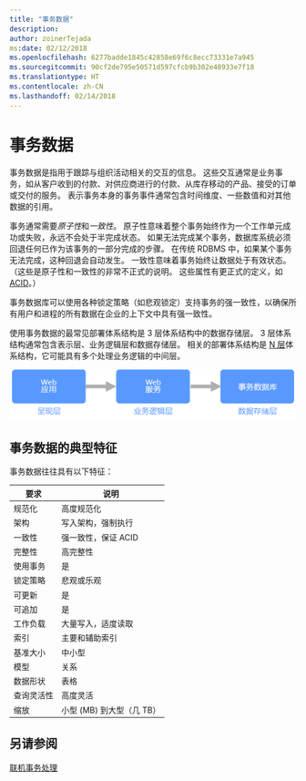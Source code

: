 ```yaml
---
title: "事务数据"
description: 
author: zoinerTejada
ms:date: 02/12/2018
ms.openlocfilehash: 6277badde1845c42858e69f6c8ecc73331e7a945
ms.sourcegitcommit: 90cf2de795e50571d597cfcb9b302e48933e7f18
ms.translationtype: HT
ms.contentlocale: zh-CN
ms.lasthandoff: 02/14/2018
---
```

# <a name="transactional-data"></a>事务数据

事务数据是指用于跟踪与组织活动相关的交互的信息。 这些交互通常是业务事务，如从客户收到的付款、对供应商进行的付款、从库存移动的产品、接受的订单或交付的服务。 表示事务本身的事务事件通常包含时间维度、一些数值和对其他数据的引用。 

事务通常需要*原子性*和*一致性*。 原子性意味着整个事务始终作为一个工作单元成功或失败，永远不会处于半完成状态。 如果无法完成某个事务，数据库系统必须回退任何已作为该事务的一部分完成的步骤。 在传统 RDBMS 中，如果某个事务无法完成，这种回退会自动发生。 一致性意味着事务始终让数据处于有效状态。 （这些是原子性和一致性的非常不正式的说明。 这些属性有更正式的定义，如 [ACID](https://en.wikipedia.org/wiki/ACID)。）

事务数据库可以使用各种锁定策略（如悲观锁定）支持事务的强一致性，以确保所有用户和进程的所有数据在企业的上下文中具有强一致性。 

使用事务数据的最常见部署体系结构是 3 层体系结构中的数据存储层。 3 层体系结构通常包含表示层、业务逻辑层和数据存储层。 相关的部署体系结构是 [N 层](/azure/architecture/guide/architecture-styles/n-tier)体系结构，它可能具有多个处理业务逻辑的中间层。

![3 层应用程序的示例](./images/three-tier-application.png)

## <a name="typical-traits-of-transactional-data"></a>事务数据的典型特征

事务数据往往具有以下特征：

| 要求 | 说明 |
| --- | --- |
| 规范化 | 高度规范化 |
| 架构 | 写入架构，强制执行|
| 一致性 | 强一致性，保证 ACID |
| 完整性 | 高完整性 |
| 使用事务 | 是 |
| 锁定策略 | 悲观或乐观|
| 可更新 | 是 |
| 可追加 | 是 |
| 工作负载 | 大量写入，适度读取 |
| 索引 | 主要和辅助索引 |
| 基准大小 | 中小型 |
| 模型 | 关系 |
| 数据形状 | 表格 |
| 查询灵活性 | 高度灵活 |
| 缩放 | 小型 (MB) 到大型（几 TB） | 

## <a name="see-also"></a>另请参阅

[联机事务处理](../scenarios/online-transaction-processing.md)
